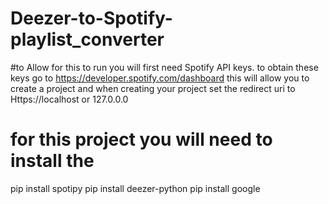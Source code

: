 # Deezer-to-Spotify-playlist_converter

#to Allow for this to run you will first need Spotify API keys. to obtain these keys go to https://developer.spotify.com/dashboard
this will allow you to create a project and when creating your project set the redirect uri to Https://localhost or 127.0.0.0

# for this project you will need to install the 
pip install spotipy
pip install deezer-python
pip install google
